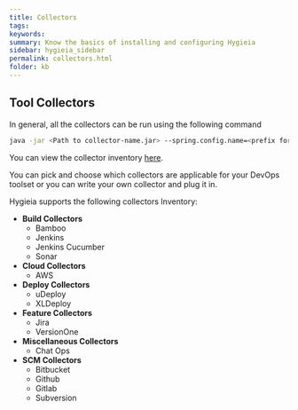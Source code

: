 ```yaml
---
title: Collectors
tags:
keywords:
summary: Know the basics of installing and configuring Hygieia 
sidebar: hygieia_sidebar
permalink: collectors.html
folder: kb
---
```


## Tool Collectors
In general, all the collectors can be run using the following command
```bash
java -jar <Path to collector-name.jar> --spring.config.name=<prefix for properties> --spring.config.location=<path to properties file location>
```

You can view the collector inventory [here](collectors/README.md).

You can pick and choose which collectors are applicable for your DevOps toolset or you can write your own collector and plug it in.

Hygieia supports the following collectors Inventory:

- **Build Collectors**
  - Bamboo
  - Jenkins
  - Jenkins Cucumber
  - Sonar
- **Cloud Collectors**
  - AWS
- **Deploy Collectors**
  - uDeploy
  - XLDeploy
- **Feature Collectors**
  - Jira
  - VersionOne
- **Miscellaneous Collectors**
  - Chat Ops
- **SCM Collectors** 
  - Bitbucket
  - Github
  - Gitlab
  - Subversion
